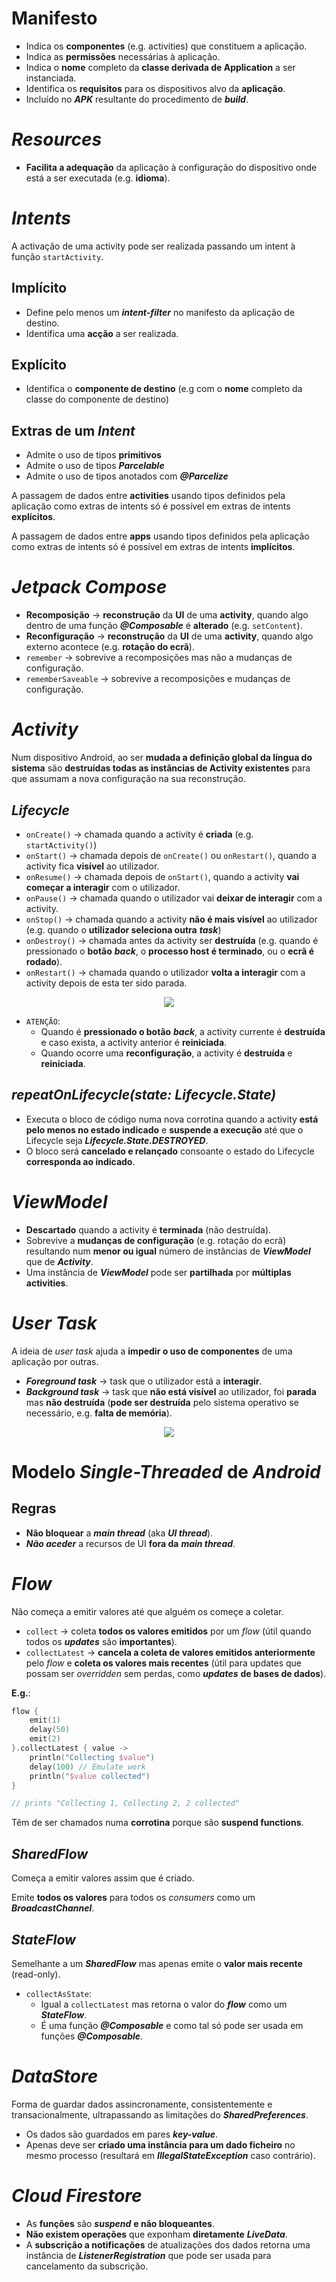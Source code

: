 # __Manifesto__

* Indica os __componentes__ (e.g. activities) que constituem a aplicação.
* Indica as __permissões__ necessárias à aplicação.
* Indica o __nome__ completo da __classe derivada de Application__ a ser instanciada.
* Identifica os __requisitos__ para os dispositivos alvo da __aplicação__.
* Incluído no ___APK___ resultante do procedimento de ___build___.

#

# ___Resources___

* __Facilita a adequação__ da aplicação à configuração do dispositivo onde está a ser executada (e.g. __idioma__).

#

# ___Intents___

A activação de uma activity pode ser realizada passando um intent à função ``startActivity``.

## __Implícito__

* Define pelo menos um ___intent-filter___ no manifesto da aplicação de destino.
* Identifica uma __acção__ a ser realizada.

## __Explícito__

* Identifica o __componente de destino__ (e.g com o __nome__ completo da classe do componente de destino)

## __Extras de um__ ___Intent___

* Admite o uso de tipos __primitivos__
* Admite o uso de tipos ___Parcelable___
* Admite o uso de tipos anotados com ___@Parcelize___

A passagem de dados entre __activities__ usando tipos definidos pela aplicação como extras de intents só é possível em extras de intents __explícitos__.

A passagem de dados entre __apps__ usando tipos definidos pela aplicação como extras de intents só é possível em extras de intents __implícitos__.

#

# ___Jetpack Compose___

* __Recomposição__ -> __reconstrução__ da __UI__ de uma __activity__, quando algo dentro de uma função ___@Composable___ é __alterado__ (e.g. ``setContent``).
* __Reconfiguração__ -> __reconstrução__ da __UI__ de uma __activity__, quando algo externo acontece (e.g. __rotação do ecrã__).
* ``remember`` -> sobrevive a recomposições mas não a mudanças de configuração.
* ``rememberSaveable`` -> sobrevive a recomposições e mudanças de configuração.

#

# ___Activity___

Num dispositivo Android, ao ser __mudada a definição global da língua do sistema__ são __destruídas todas as instâncias de Activity existentes__ para que assumam a nova configuração na sua reconstrução.

## ___Lifecycle___
* ``onCreate()`` -> chamada quando a activity é __criada__ (e.g.`` startActivity()``)
* ``onStart()`` -> chamada depois de ``onCreate()`` ou ``onRestart()``, quando a activity fica __visível__ ao utilizador.
* ``onResume()`` -> chamada depois de ``onStart()``, quando a activity __vai começar a interagir__ com o utilizador.
* ``onPause()`` -> chamada quando o utilizador vai __deixar de interagir__ com a activity.
* ``onStop()`` -> chamada quando a activity __não é mais visível__ ao utilizador (e.g. quando o __utilizador seleciona outra__ ___task___)
* ``onDestroy()`` -> chamada antes da activity ser __destruída__ (e.g. quando é pressionado o __botão__ ___back___, o __processo host é terminado__, ou o __ecrã é rodado__).
* ``onRestart()`` -> chamada quando o utilizador __volta a interagir__ com a activity depois de esta ter sido parada.

<div align=center> 

![](imgs/activity_1.png)

</div>

* ``ATENÇÃO``:
    * Quando é __pressionado o botão__ ___back___, a activity currente é __destruída__ e caso exista, a activity anterior é __reiniciada__.
    * Quando ocorre uma __reconfiguração__, a activity é __destruída__ e __reiniciada__.

## ___repeatOnLifecycle(state: Lifecycle.State)___

* Executa o bloco de código numa nova corrotina quando a activity __está pelo menos no estado indicado__ e __suspende a execução__ até que o Lifecycle seja ___Lifecycle.State.DESTROYED___.
* O bloco será __cancelado e relançado__ consoante o estado do Lifecycle __corresponda ao indicado__.

#

# ___ViewModel___

* __Descartado__ quando a activity é __terminada__ (não destruída).
* Sobrevive a __mudanças de configuração__ (e.g. rotação do ecrã) resultando num __menor ou igual__ número de instâncias de ___ViewModel___ que de ___Activity___.
* Uma instância de ___ViewModel___ pode ser __partilhada__ por __múltiplas activities__.

#

# ___User Task___

A ideia de _user task_ ajuda a __impedir o uso de componentes__ de uma aplicação por outras.

* ___Foreground task___ -> task que o utilizador está a __interagir__.
* ___Background task___ -> task que __não está visível__ ao utilizador, foi __parada__ mas __não destruída__ (__pode ser destruída__ pelo sistema operativo se necessário, e.g. __falta de memória__).

<div align=center> 

![](imgs/user_task_1.png)

</div>

#

# __Modelo__ ___Single-Threaded___ __de__ ___Android___

## __Regras__

* __Não bloquear__ a ___main thread___ (aka ___UI thread___).
* ___Não aceder___ a recursos de UI __fora da__ ___main thread___.

#

# ___Flow___

Não começa a emitir valores até que alguém os começe a coletar.


* ``collect`` -> coleta __todos os valores emitidos__ por um _flow_ (útil quando todos os ___updates___ são __importantes__).
* ``collectLatest`` -> __cancela a coleta de valores emitidos anteriormente__ pelo _flow_ e __coleta os valores mais recentes__ (útil para updates que possam ser _overridden_ sem perdas, como ___updates___ __de bases de dados__).

__E.g.__:

```kotlin
flow {
    emit(1)
    delay(50)
    emit(2)
}.collectLatest { value ->
    println("Collecting $value")
    delay(100) // Emulate work
    println("$value collected")
}

// prints "Collecting 1, Collecting 2, 2 collected"
```

Têm de ser chamados numa __corrotina__ porque são __suspend functions__.

## ___SharedFlow___

Começa a emitir valores assim que é criado.

Emite __todos os valores__ para todos os _consumers_ como um ___BroadcastChannel___.

## ___StateFlow___

Semelhante a um ___SharedFlow___ mas apenas emite o __valor mais recente__ (read-only).

* ``collectAsState``: 
    * Igual a ``collectLatest`` mas retorna o valor do ___flow___ como um ___StateFlow___.
    * É uma função ___@Composable___ e como tal só pode ser usada em funções ___@Composable___.

#

# ___DataStore___

Forma de guardar dados assincronamente, consistentemente e transacionalmente, ultrapassando as limitações do ___SharedPreferences___.

* Os dados são guardados em pares ___key-value___.
* Apenas deve ser __criado uma instância para um dado ficheiro__ no mesmo processo (resultará em ___IllegalStateException___ caso contrário).


#

# ___Cloud Firestore___

* As __funções__ são ___suspend___ __e não bloqueantes__.
* __Não existem operações__ que exponham __diretamente__ ___LiveData___.
* A __subscrição a notificações__ de atualizações dos dados retorna uma instância de ___ListenerRegistration___ que pode ser usada para cancelamento da subscrição.
